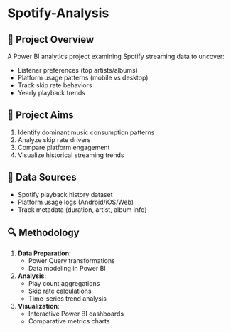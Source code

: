 # Spotify-Analysis

## 📌 Project Overview
A Power BI analytics project examining Spotify streaming data to uncover:
- Listener preferences (top artists/albums)
- Platform usage patterns (mobile vs desktop)
- Track skip rate behaviors
- Yearly playback trends

## 🎯 Project Aims
1. Identify dominant music consumption patterns
2. Analyze skip rate drivers
3. Compare platform engagement
4. Visualize historical streaming trends

## 📂 Data Sources
- Spotify playback history dataset
- Platform usage logs (Android/iOS/Web)
- Track metadata (duration, artist, album info)

## 🔍 Methodology
1. **Data Preparation**:
   - Power Query transformations
   - Data modeling in Power BI
2. **Analysis**:
   - Play count aggregations
   - Skip rate calculations
   - Time-series trend analysis
3. **Visualization**:
   - Interactive Power BI dashboards
   - Comparative metrics charts
